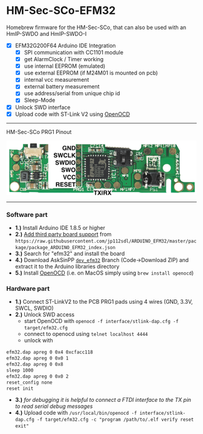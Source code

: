 # HM-Sec-SCo-EFM32
Homebrew firmware for the HM-Sec-SCo, that can also be used with an HmIP-SWDO and HmIP-SWDO-I

- [x] EFM32G200F64 Arduino IDE Integration
  - [x] SPI communication with CC1101 module
  - [x] get AlarmClock / Timer working
  - [x] use internal EEPROM (emulated)
  - [x] use external EEPROM (if M24M01 is mounted on pcb)
  - [x] internal vcc measurement
  - [x] external battery measurement
  - [x] use address/serial from unique chip id
  - [x] Sleep-Mode
- [x] Unlock SWD interface
- [x] Upload code with ST-Link V2 using [OpenOCD](https://openocd.org)

<hr/>

HM-Sec-SCo PRG1 Pinout

![pinout](hm-sec-sco-pcb_pinout.png)

<hr/>

### Software part
- **1.)** Install Arduino IDE 1.8.5 or higher
- **2.)** [Add third party board support](https://support.arduino.cc/hc/en-us/articles/360016466340-Add-or-remove-third-party-boards-in-Boards-Manager) from `https://raw.githubusercontent.com/jp112sdl/ARDUINO_EFM32/master/package/package_ARDUINO_EFM32_index.json`
- **3.)** Search for "efm32" and install the board
- **4.)** Download AskSinPP [`dev_efm32`](https://github.com/jp112sdl/AskSinPP/tree/dev_efm32) Branch (Code->Download ZIP) and extract it to the Arduino libraries directory
- **5.)** Install [OpenOCD](https://openocd.org) (i.e. on MacOS simply using `brew install openocd`)

### Hardware part
- **1.)** Connect ST-LinkV2 to the PCB PRG1 pads using 4 wires (GND, 3.3V, SWCL, SWDIO)
- **2.)** Unlock SWD access
  - start OpenOCD with `openocd -f interface/stlink-dap.cfg -f target/efm32.cfg`
  - connect to openocd using `telnet localhost 4444`
  - unlock with 
 ```
efm32.dap apreg 0 0x4 0xcfacc118
efm32.dap apreg 0 0x0 1
efm32.dap apreg 0 0x8
sleep 1000
efm32.dap apreg 0 0x0 2
reset_config none
reset init
```
- **3.)** _for debugging it is helpful to connect a FTDI interface to the TX pin to read serial debug messages_
- **4.)** Upload code with `/usr/local/bin/openocd -f interface/stlink-dap.cfg -f target/efm32.cfg -c "program /path/to/.elf verify reset exit"`
